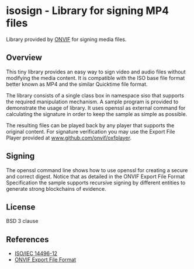 # isosign - Library for signing MP4 files
Library provided by [ONVIF](www.onvif.org) for signing media files.

## Overview
This tiny library provides an easy way to sign video and audio files without modifying the media content. 
It is compatible with the ISO base file format better known as MP4 and the similar Quicktime file format.

The library consists of a single class box in namespace siso that supports the required manipulation mechanism.
A sample program is provided to demonstrate the usage of library. It uses openssl as external command for calculating the signature in order to keep the sample as simple as possible. 

The resulting files can be played back by any player that supports the original content. For signature verification you may use the Export File Player provided at www.github.com/onvif/oxfplayer.

## Signing

The openssl command line shows how to use openssl for creating a secure and correct digest. Notice that as detailed in the ONVIF Export File Format Specification the sample supports recursive signing by different entities to generate strong blockchains of evidence.

## License

BSD 3 clause

## References

 * [ISO/IEC 14496-12](https://www.iso.org/standard/68960.html)
 * [ONVIF Export File Format](https://www.onvif.org/specs/stream/ONVIF-ExportFileFormat-Spec.pdf)
